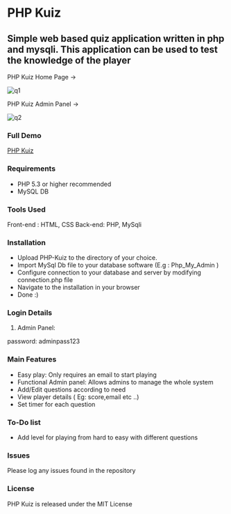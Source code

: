 # PHP Kuiz
## Simple web based quiz application written in php and mysqli. This application can be used to test the knowledge of the player



PHP Kuiz  Home Page ->

![q1](https://user-images.githubusercontent.com/16975766/28767646-1e855290-75f2-11e7-98c5-9d73128d2fed.png)


PHP Kuiz Admin Panel ->

![q2](https://user-images.githubusercontent.com/16975766/28767662-2f175ee6-75f2-11e7-99ce-d75edc39784f.png)


### Full Demo
[PHP Kuiz](https://www.youtube.com/watch?v=oJ7rNVoCPG0&t)

### Requirements 

- PHP 5.3 or higher recommended 
- MySQL DB

### Tools Used
Front-end :  HTML, CSS
Back-end:   PHP, MySqli

### Installation
- Upload PHP-Kuiz to the directory of your choice.
- Import MySql Db file to your database software (E.g : Php_My_Admin )
- Configure connection to your database and server by modifying connection.php file
- Navigate to the installation in your browser
- Done :)

### Login Details

1. Admin Panel:

password:  adminpass123


### Main Features

- Easy play:  Only requires an email to start playing 
- Functional Admin panel:  Allows admins to manage the whole system
- Add/Edit questions according to need 
- View player details ( Eg: score,email etc ..) 
- Set timer for each question

### To-Do  list
- Add level for playing from hard to easy with different questions

### Issues

Please log any issues found in the repository 

### License
PHP Kuiz is released under the MIT License
